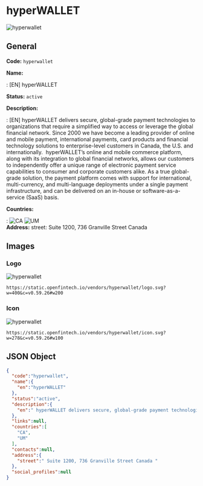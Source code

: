 
# hyperWALLET 
![hyperwallet](https://static.openfintech.io/vendors/hyperwallet/logo.svg?w=400&c=v0.59.26#w200)  

## General 
 
**Code:** `hyperwallet` 
 
**Name:** 
 
:	[EN] hyperWALLET 
 
**Status:** `active` 
 
**Description:** 
 
: [EN]  hyperWALLET delivers secure, global-grade payment technologies to organizations that require a simplified way to access or leverage the global financial network. Since 2000 we have become a leading provider of online and mobile payment, international payments, card products and financial technology solutions to enterprise-level customers in Canada, the U.S. and internationally.  hyperWALLET’s online and mobile commerce platform, along with its integration to global financial networks, allows our customers to independently offer a unique range of electronic payment service capabilities to consumer and corporate customers alike. As a true global-grade solution, the payment platform comes with support for international, multi-currency, and multi-language deployments under a single payment infrastructure, and can be delivered on an in-house or software-as-a-service (SaaS) basis.   
 
 
**Countries:** 
 
:	![CA](https://cdnjs.cloudflare.com/ajax/libs/flag-icon-css/3.3.0/flags/4x3/ca.svg#w24) 	![UM](https://cdnjs.cloudflare.com/ajax/libs/flag-icon-css/3.3.0/flags/4x3/um.svg#w24)  
**Address:** 
street:  Suite 1200, 736 Granville Street Canada  

## Images 

### Logo 
 
![hyperwallet](https://static.openfintech.io/vendors/hyperwallet/logo.svg?w=400&c=v0.59.26#w200)  

```
https://static.openfintech.io/vendors/hyperwallet/logo.svg?w=400&c=v0.59.26#w200
```  

### Icon 
 
![hyperwallet](https://static.openfintech.io/vendors/hyperwallet/icon.svg?w=278&c=v0.59.26#w100)  

```
https://static.openfintech.io/vendors/hyperwallet/icon.svg?w=278&c=v0.59.26#w100
```  

## JSON Object 

```json
{
  "code":"hyperwallet",
  "name":{
    "en":"hyperWALLET"
  },
  "status":"active",
  "description":{
    "en":" hyperWALLET delivers secure, global-grade payment technologies to organizations that require a simplified way to access or leverage the global financial network. Since 2000 we have become a leading provider of online and mobile payment, international payments, card products and financial technology solutions to enterprise-level customers in Canada, the U.S. and internationally.\u00a0 hyperWALLET\u2019s online and mobile commerce platform, along with its integration to global financial networks, allows our customers to independently offer a unique range of electronic payment service capabilities to consumer and corporate customers alike. As a true global-grade solution, the payment platform comes with support for international, multi-currency, and multi-language deployments under a single payment infrastructure, and can be delivered on an in-house or software-as-a-service (SaaS) basis.\u00a0 "
  },
  "links":null,
  "countries":[
    "CA",
    "UM"
  ],
  "contacts":null,
  "address":{
    "street":" Suite 1200, 736 Granville Street Canada "
  },
  "social_profiles":null
}
```  
